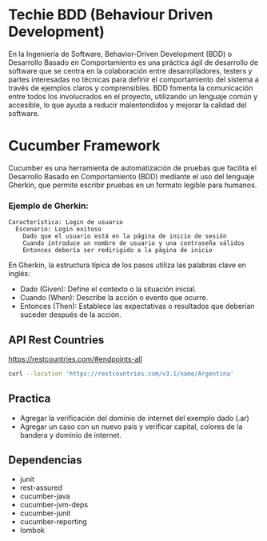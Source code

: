 # Techie BDD (Behaviour Driven Development)

En la Ingeniería de Software, Behavior-Driven Development (BDD) o Desarrollo Basado en Comportamiento es una
práctica ágil de desarrollo de software que se centra en la colaboración entre desarrolladores, testers y partes
interesadas no técnicas para definir el comportamiento del sistema a través de ejemplos claros y comprensibles. BDD
fomenta la comunicación entre todos los involucrados en el proyecto, utilizando un lenguaje común y accesible, lo que
ayuda a reducir malentendidos y mejorar la calidad del software.

# Cucumber Framework

Cucumber es una herramienta de automatización de pruebas que facilita el Desarrollo Basado en Comportamiento (BDD)
mediante el uso del lenguaje Gherkin, que permite escribir pruebas en un formato legible para humanos.
### Ejemplo de Gherkin:
```
Característica: Login de usuario
  Escenario: Login exitoso
    Dado que el usuario está en la página de inicio de sesión
    Cuando introduce un nombre de usuario y una contraseña válidos
    Entonces debería ser redirigido a la página de inicio
```

En Gherkin, la estructura típica de los pasos utiliza las palabras clave en inglés:

- Dado (Given): Define el contexto o la situación inicial.
- Cuando (When): Describe la acción o evento que ocurre.
- Entonces (Then): Establece las expectativas o resultados que deberían suceder después de la acción.

## API Rest Countries
https://restcountries.com/#endpoints-all

```bash
curl --location 'https://restcountries.com/v3.1/name/Argentina'
```

## Practica
- Agregar la verificación del dominio de internet del exemplo dado (.ar) 
- Agregar un caso con un nuevo pais y verificar capital, colores de la bandera y dominio de internet.

## Dependencias

- junit
- rest-assured
- cucumber-java
- cucumber-jvm-deps
- cucumber-junit
- cucumber-reporting
- lombok